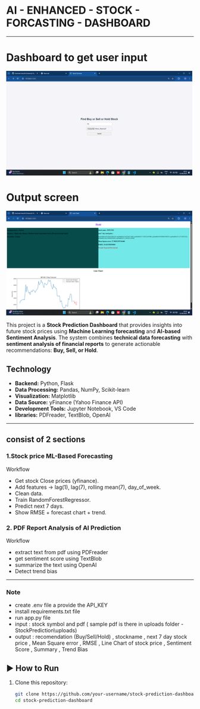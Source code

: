 # AI - ENHANCED - STOCK - FORCASTING - DASHBOARD
---

# Dashboard to get user input
<img src="image/first dashboard.png" alt="Dashboard" width="500">

# Output screen
<img src="image/output screen.png" alt="Dashboard" width="500">

This project is a **Stock Prediction Dashboard** that provides insights into future stock prices using **Machine Learning forecasting** and **AI-based Sentiment Analysis**. The system combines **technical data forecasting** with **sentiment analysis of financial reports** to generate actionable recommendations: **Buy, Sell, or Hold**.


##  Technology 

- **Backend:** Python, Flask  
- **Data Processing:** Pandas, NumPy, Scikit-learn  
- **Visualization:** Matplotlib  
- **Data Source:** yFinance (Yahoo Finance API)  
- **Development Tools:** Jupyter Notebook, VS Code
- **libraries:** PDFreader, TextBlob, OpenAI 

---

## consist of 2 sections

### 1.Stock price ML-Based Forecasting  
  Workflow
  - Get stock Close prices (yfinance).
  - Add features → lag(1), lag(7), rolling mean(7), day_of_week.
  - Clean data.
  - Train RandomForestRegressor.
  - Predict next 7 days.
  - Show RMSE + forecast chart + trend.

### 2. PDF Report Analysis of AI Prediction 
 Workflow
 - extract text from pdf using PDFreader
 - get sentiment score using TextBlob
 - summarize the text using OpenAI
 - Detect trend bias

---

### Note

- create .env file a provide the API_KEY
- install requirements.txt file
- run app.py file
- input : stock symbol and pdf ( sample pdf is there in uploads folder - StockPrediction\uploads)
- output : recomendation (Buy/Sell/Hold) , stockname , next 7 day stock price , Mean Square error , RMSE , Line Chart of stock price , Sentiment Score , Summary , Trend Bias

  

## ▶️ How to Run  

1. Clone this repository:  
   ```bash
   git clone https://github.com/your-username/stock-prediction-dashboard.git
   cd stock-prediction-dashboard


